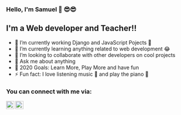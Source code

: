 ### Hello, I'm Samuel 👋 😎😎


## I'm a Web developer and Teacher!!

- 🔭 I’m currently working Django and JavaScript Pojects 💪
- 🌱 I’m currently learning anything related to web development 😂
- 👯 I’m looking to collaborate with other developers on cool projects
- 💬 Ask me about anything 
- 🥅 2020 Goals: Learn More, Play More and have fun
- ⚡ Fun fact: I love listening music 🎵 and  play the piano 🎹




### You can connect with me via:

[<img align="left" alt="I_AM_PSAMUEL | Twitter" width="22px" src="https://cdn.jsdelivr.net/npm/simple-icons@v3/icons/twitter.svg" />][twitter]
[<img align="left" alt="I_AM_PSAMUEL | LinkedIn" width="22px" src="https://cdn.jsdelivr.net/npm/simple-icons@v3/icons/linkedin.svg" />][linkedin]


<br />

<br />
<br />


[twitter]: https://twitter.com/samueldevguy?
[linkedin]: https://www.linkedin.com/in/samuel-oyewole-dev/?
[webdevplaylist]: https://www.youtube.com/playlist?list=PLkwxH9e_vrAJ0WbEsFA9W3I1W-g_BTsbt?
[cssplaylist]: https://www.youtube.com/playlist?list=PLkwxH9e_vrALSdvZuEh6gqQdmDoDIoqz4?



<!-- REFERNCE To Jesse - aka [codeSTACKr][website] whom i used some of his customization 🙏🙏 -->

